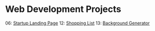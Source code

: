 # Web Development Projects
 
06: [Startup Landing Page](https://cherylktt.github.io/startup-landing-page/)
12: [Shopping List](https://cherylktt.github.io/shopping-list/)
13: [Background Generator](https://cherylktt.github.io/background-generator/)
